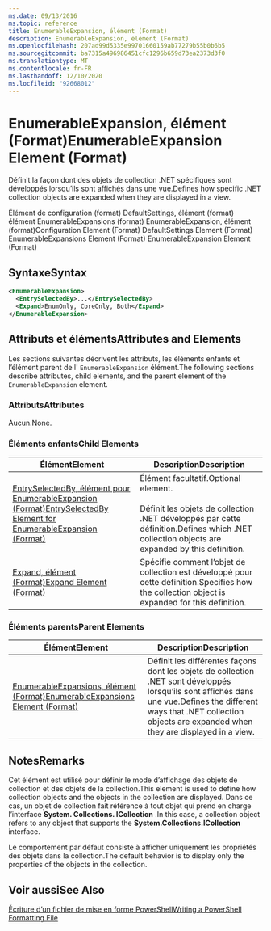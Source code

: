 ```yaml
---
ms.date: 09/13/2016
ms.topic: reference
title: EnumerableExpansion, élément (Format)
description: EnumerableExpansion, élément (Format)
ms.openlocfilehash: 207ad99d5335e99701660159ab77279b55b0b6b5
ms.sourcegitcommit: ba7315a496986451cfc1296b659d73ea2373d3f0
ms.translationtype: MT
ms.contentlocale: fr-FR
ms.lasthandoff: 12/10/2020
ms.locfileid: "92668012"
---
```

# <a name="enumerableexpansion-element-format"></a><span data-ttu-id="8834d-103">EnumerableExpansion, élément (Format)</span><span class="sxs-lookup"><span data-stu-id="8834d-103">EnumerableExpansion Element (Format)</span></span>

<span data-ttu-id="8834d-104">Définit la façon dont des objets de collection .NET spécifiques sont développés lorsqu’ils sont affichés dans une vue.</span><span class="sxs-lookup"><span data-stu-id="8834d-104">Defines how specific .NET collection objects are expanded when they are displayed in a view.</span></span>

<span data-ttu-id="8834d-105">Élément de configuration (format) DefaultSettings, élément (format) élément EnumerableExpansions (format) EnumerableExpansion, élément (format)</span><span class="sxs-lookup"><span data-stu-id="8834d-105">Configuration Element (Format) DefaultSettings Element (Format) EnumerableExpansions Element (Format) EnumerableExpansion Element (Format)</span></span>

## <a name="syntax"></a><span data-ttu-id="8834d-106">Syntaxe</span><span class="sxs-lookup"><span data-stu-id="8834d-106">Syntax</span></span>

```xml
<EnumerableExpansion>
  <EntrySelectedBy>...</EntrySelectedBy>
  <Expand>EnumOnly, CoreOnly, Both</Expand>
</EnumerableExpansion>
```

## <a name="attributes-and-elements"></a><span data-ttu-id="8834d-107">Attributs et éléments</span><span class="sxs-lookup"><span data-stu-id="8834d-107">Attributes and Elements</span></span>

<span data-ttu-id="8834d-108">Les sections suivantes décrivent les attributs, les éléments enfants et l’élément parent de l' `EnumerableExpansion` élément.</span><span class="sxs-lookup"><span data-stu-id="8834d-108">The following sections describe attributes, child elements, and the parent element of the `EnumerableExpansion` element.</span></span>

### <a name="attributes"></a><span data-ttu-id="8834d-109">Attributs</span><span class="sxs-lookup"><span data-stu-id="8834d-109">Attributes</span></span>

<span data-ttu-id="8834d-110">Aucun.</span><span class="sxs-lookup"><span data-stu-id="8834d-110">None.</span></span>

### <a name="child-elements"></a><span data-ttu-id="8834d-111">Éléments enfants</span><span class="sxs-lookup"><span data-stu-id="8834d-111">Child Elements</span></span>

|<span data-ttu-id="8834d-112">Élément</span><span class="sxs-lookup"><span data-stu-id="8834d-112">Element</span></span>|<span data-ttu-id="8834d-113">Description</span><span class="sxs-lookup"><span data-stu-id="8834d-113">Description</span></span>|
|-------------|-----------------|
|[<span data-ttu-id="8834d-114">EntrySelectedBy, élément pour EnumerableExpansion (Format)</span><span class="sxs-lookup"><span data-stu-id="8834d-114">EntrySelectedBy Element for EnumerableExpansion (Format)</span></span>](./entryselectedby-element-for-enumerableexpansion-format.md)|<span data-ttu-id="8834d-115">Élément facultatif.</span><span class="sxs-lookup"><span data-stu-id="8834d-115">Optional element.</span></span><br /><br /> <span data-ttu-id="8834d-116">Définit les objets de collection .NET développés par cette définition.</span><span class="sxs-lookup"><span data-stu-id="8834d-116">Defines which .NET collection objects are expanded by this definition.</span></span>|
|[<span data-ttu-id="8834d-117">Expand, élément (Format)</span><span class="sxs-lookup"><span data-stu-id="8834d-117">Expand Element (Format)</span></span>](./expand-element-format.md)|<span data-ttu-id="8834d-118">Spécifie comment l’objet de collection est développé pour cette définition.</span><span class="sxs-lookup"><span data-stu-id="8834d-118">Specifies how the collection object is expanded for this definition.</span></span>|

### <a name="parent-elements"></a><span data-ttu-id="8834d-119">Éléments parents</span><span class="sxs-lookup"><span data-stu-id="8834d-119">Parent Elements</span></span>

|<span data-ttu-id="8834d-120">Élément</span><span class="sxs-lookup"><span data-stu-id="8834d-120">Element</span></span>|<span data-ttu-id="8834d-121">Description</span><span class="sxs-lookup"><span data-stu-id="8834d-121">Description</span></span>|
|-------------|-----------------|
|[<span data-ttu-id="8834d-122">EnumerableExpansions, élément (Format)</span><span class="sxs-lookup"><span data-stu-id="8834d-122">EnumerableExpansions Element (Format)</span></span>](./enumerableexpansions-element-format.md)|<span data-ttu-id="8834d-123">Définit les différentes façons dont les objets de collection .NET sont développés lorsqu’ils sont affichés dans une vue.</span><span class="sxs-lookup"><span data-stu-id="8834d-123">Defines the different ways that .NET collection objects are expanded when they are displayed in a view.</span></span>|

## <a name="remarks"></a><span data-ttu-id="8834d-124">Notes</span><span class="sxs-lookup"><span data-stu-id="8834d-124">Remarks</span></span>

<span data-ttu-id="8834d-125">Cet élément est utilisé pour définir le mode d’affichage des objets de collection et des objets de la collection.</span><span class="sxs-lookup"><span data-stu-id="8834d-125">This element is used to define how collection objects and the objects in the collection are displayed.</span></span> <span data-ttu-id="8834d-126">Dans ce cas, un objet de collection fait référence à tout objet qui prend en charge l’interface  **System. Collections. ICollection** .</span><span class="sxs-lookup"><span data-stu-id="8834d-126">In this case, a collection object refers to any object that supports the  **System.Collections.ICollection** interface.</span></span>

<span data-ttu-id="8834d-127">Le comportement par défaut consiste à afficher uniquement les propriétés des objets dans la collection.</span><span class="sxs-lookup"><span data-stu-id="8834d-127">The default behavior is to display only the properties of the objects in the collection.</span></span>

## <a name="see-also"></a><span data-ttu-id="8834d-128">Voir aussi</span><span class="sxs-lookup"><span data-stu-id="8834d-128">See Also</span></span>

[<span data-ttu-id="8834d-129">Écriture d’un fichier de mise en forme PowerShell</span><span class="sxs-lookup"><span data-stu-id="8834d-129">Writing a PowerShell Formatting File</span></span>](./writing-a-powershell-formatting-file.md)
